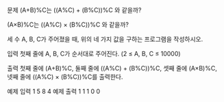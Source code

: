 문제
(A+B)%C는 ((A%C) + (B%C))%C 와 같을까?

(A×B)%C는 ((A%C) × (B%C))%C 와 같을까?

세 수 A, B, C가 주어졌을 때, 위의 네 가지 값을 구하는 프로그램을 작성하시오.

입력
첫째 줄에 A, B, C가 순서대로 주어진다. (2 ≤ A, B, C ≤ 10000)

출력
첫째 줄에 (A+B)%C, 둘째 줄에 ((A%C) + (B%C))%C, 셋째 줄에 (A×B)%C, 넷째 줄에 ((A%C) × (B%C))%C를 출력한다.

예제 입력 1 
5 8 4
예제 출력 1 
1
1
0
0